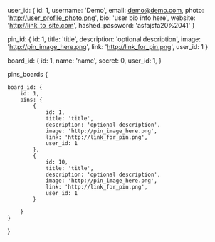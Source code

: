 user_id: {
    id: 1,
    username: 'Demo',
    email: demo@demo.com,
    photo: 'http://user_profile_photo.png',
    bio: 'user bio info here',
    website: 'http://link_to_site.com',
    hashed_password: 'asfajsfa20%2041'
}


pin_id: {
    id: 1,
    title: 'title',
    description: 'optional description',
    image: 'http://pin_image_here.png',
    link: 'http://link_for_pin.png',
    user_id: 1
}

board_id: {
    id: 1,
    name: 'name',
    secret: 0,
    user_id: 1,
}

pins_boards {

    board_id: {
        id: 1,
        pins: {
            {
                id: 1,
                title: 'title',
                description: 'optional description',
                image: 'http://pin_image_here.png',
                link: 'http://link_for_pin.png',
                user_id: 1
            },
            {
                id: 10,
                title: 'title',
                description: 'optional description',
                image: 'http://pin_image_here.png',
                link: 'http://link_for_pin.png',
                user_id: 1
            }
        
        }
    }
    
}
